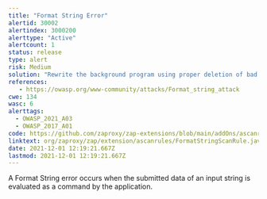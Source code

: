 ```yaml
---
title: "Format String Error"
alertid: 30002
alertindex: 3000200
alerttype: "Active"
alertcount: 1
status: release
type: alert
risk: Medium
solution: "Rewrite the background program using proper deletion of bad character strings.  This will require a recompile of the background executable."
references:
   - https://owasp.org/www-community/attacks/Format_string_attack
cwe: 134
wasc: 6
alerttags: 
  - OWASP_2021_A03
  - OWASP_2017_A01
code: https://github.com/zaproxy/zap-extensions/blob/main/addOns/ascanrules/src/main/java/org/zaproxy/zap/extension/ascanrules/FormatStringScanRule.java
linktext: org/zaproxy/zap/extension/ascanrules/FormatStringScanRule.java
date: 2021-12-01 12:19:21.667Z
lastmod: 2021-12-01 12:19:21.667Z
---
```

A Format String error occurs when the submitted data of an input string is evaluated as a command by the application. 
